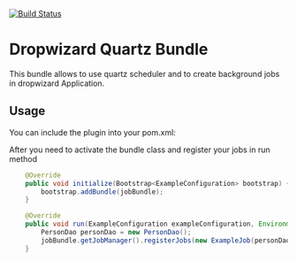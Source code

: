[![Build Status](https://travis-ci.org/lucaangellucci/dropwizard-quartz-jobs.svg?branch=master)](https://travis-ci.org/lucaangellucci/dropwizard-quartz-jobs)

# Dropwizard Quartz Bundle #
    
This bundle allows to use quartz scheduler and to create background jobs in dropwizard Application.

## Usage ##

You can include the plugin into your pom.xml:

After you need to activate the bundle class and register your jobs in run method

```Java
    @Override
    public void initialize(Bootstrap<ExampleConfiguration> bootstrap) {
        bootstrap.addBundle(jobBundle);
    }
``` 

```Java
    @Override
    public void run(ExampleConfiguration exampleConfiguration, Environment environment) throws Exception {
        PersonDao personDao = new PersonDao();
        jobBundle.getJobManager().registerJobs(new ExampleJob(personDao));
    }
```




 



